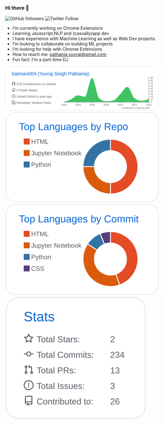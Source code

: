 ### Hi there 👋

![GitHub followers](https://img.shields.io/github/followers/batman004?style=social) ![Twitter Follow](https://img.shields.io/twitter/follow/batmansingh007?style=social) 
- I’m currently working on Chrome Extensions 
- Learning Javascript,NLP and (casually)app dev
- I have experience with Machine Learning as well as Web Dev projects.
- I’m looking to collaborate on building ML projects
- I’m looking for help with Chrome Extensions
- How to reach me: pathania.yuvraj@gmail.com 
- Fun fact: I'm a part-time DJ 


[![](./profile-summary-card-output/github/0-profile-details.svg)](https://github.com/batman004/github-profile-summary-cards)
[![](./profile-summary-card-output/github/1-repos-per-language.svg)](https://github.com/batman004/github-profile-summary-cards)
[![](./profile-summary-card-output/github/2-most-commit-language.svg)](https://github.com/batman004/github-profile-summary-cards)
[![](./profile-summary-card-output/github/3-stats.svg)](https://github.com/batman004/github-profile-summary-cards)

